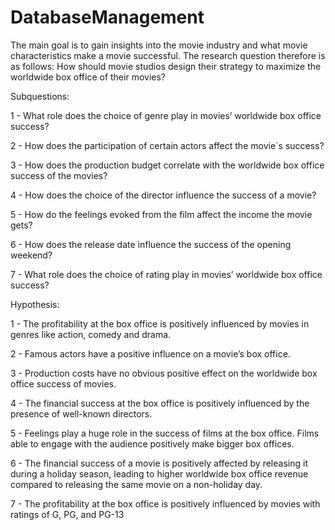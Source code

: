 # DatabaseManagement

The main goal is to gain insights into the movie industry and what movie characteristics make a movie successful. The research question therefore is as follows: How should movie studios design their strategy to maximize the worldwide box office of their movies?

Subquestions:

1 - What role does the choice of genre play in movies’ worldwide box office success?

2 - How does the participation of certain actors affect the movie´s success?

3 - How does the production budget correlate with the worldwide box office success of the movies?

4 - How does the choice of the director influence the success of a movie?

5 - How do the feelings evoked from the film affect the income the movie gets?

6 - How does the release date influence the success of the opening weekend?

7 - What role does the choice of rating play in movies’ worldwide box office success? 

Hypothesis:

1 - The profitability at the box office is positively influenced by movies in genres like action, comedy and drama.

2 - Famous actors have a positive influence on a movie’s box office. 

3 - Production costs have no obvious positive effect on the worldwide box office success of movies. 

4 - The financial success at the box office is positively influenced by the presence of well-known directors. 

5 - Feelings play a huge role in the success of films at the box office. Films able to engage with the audience positively make bigger box offices. 

6 - The financial success of a movie is positively affected by releasing it during a holiday season, leading to higher worldwide box office revenue compared to releasing the same movie on a non-holiday day.

7 - The profitability at the box office is positively influenced by movies with ratings of G, PG, and PG-13
